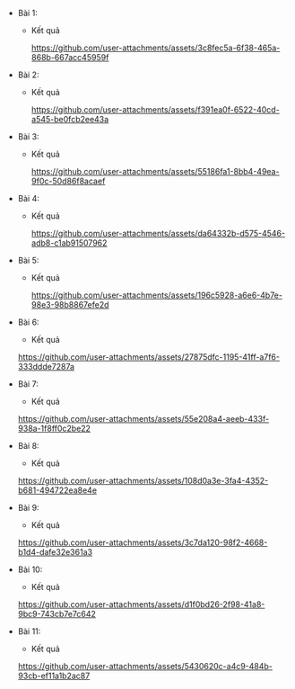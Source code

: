 + Bài 1:
    + Kết quả

      https://github.com/user-attachments/assets/3c8fec5a-6f38-465a-868b-667acc45959f

+ Bài 2:
    + Kết quả

      https://github.com/user-attachments/assets/f391ea0f-6522-40cd-a545-be0fcb2ee43a

+ Bài 3:
    + Kết quả

      https://github.com/user-attachments/assets/55186fa1-8bb4-49ea-9f0c-50d86f8acaef

+ Bài 4:
    + Kết quả

      https://github.com/user-attachments/assets/da64332b-d575-4546-adb8-c1ab91507962

+ Bài 5:
    + Kết quả

      https://github.com/user-attachments/assets/196c5928-a6e6-4b7e-98e3-98b8867efe2d

+ Bài 6:
    + Kết quả

    https://github.com/user-attachments/assets/27875dfc-1195-41ff-a7f6-333ddde7287a

+ Bài 7:
    + Kết quả

    https://github.com/user-attachments/assets/55e208a4-aeeb-433f-938a-1f8ff0c2be22

+ Bài 8:
    + Kết quả

    https://github.com/user-attachments/assets/108d0a3e-3fa4-4352-b681-494722ea8e4e
    
+ Bài 9:
    + Kết quả

    https://github.com/user-attachments/assets/3c7da120-98f2-4668-b1d4-dafe32e361a3

+ Bài 10:
    + Kết quả

    https://github.com/user-attachments/assets/d1f0bd26-2f98-41a8-9bc9-743cb7e7c642

+ Bài 11:
    + Kết quả
    
    https://github.com/user-attachments/assets/5430620c-a4c9-484b-93cb-ef11a1b2ac87
